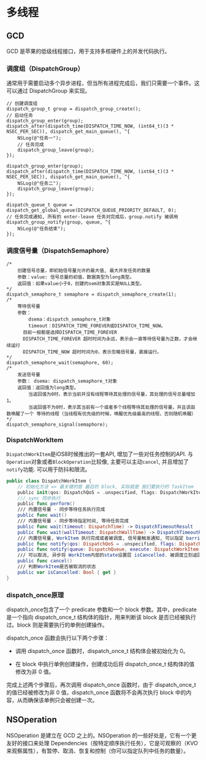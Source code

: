 # 多线程

## GCD

GCD 是苹果的低级线程接口，用于支持多核硬件上的并发代码执行。

### 调度组（DispatchGroup）

通常用于需要启动多个异步进程，但当所有进程完成后，我们只需要一个事件。这可以通过 DispatchGroup 来实现。

```objc
// 创建调度组
dispatch_group_t group = dispatch_group_create();
// 启动任务
dispatch_group_enter(group);
dispatch_after(dispatch_time(DISPATCH_TIME_NOW, (int64_t)(3 * NSEC_PER_SEC)), dispatch_get_main_queue(), ^{
    NSLog(@"任务一");
    // 任务完成
    dispatch_group_leave(group);
});

dispatch_group_enter(group);
dispatch_after(dispatch_time(DISPATCH_TIME_NOW, (int64_t)(3 * NSEC_PER_SEC)), dispatch_get_main_queue(), ^{
    NSLog(@"任务二");
    dispatch_group_leave(group);
});

dispatch_queue_t queue = dispatch_get_global_queue(DISPATCH_QUEUE_PRIORITY_DEFAULT, 0);
// 任务完成通知, 所有的 enter-leave 任务对完成后，group.notify 被调用
dispatch_group_notify(group, queue, ^{
    NSLog(@"任务结束");
});
```

### 调度信号量（DispatchSemaphore）

```objc
/*
	创建信号总量，即初始信号量允许的最大值, 最大并发任务的数量
	参数：value: 信号总量的初值，数据类型为long类型。
	返回值：如果value小于0，创建的sem对象其实是NULL类型。
*/
dispatch_semaphore_t semaphore = dispatch_semaphore_create(1);
/*
	等待信号量
	参数： 
		dsema：dispatch_semaphore_t对象
		timeout：DISPATCH_TIME_FOREVER或DISPATCH_TIME_NOW。
      目前一般都是选择DISPATCH_TIME_FOREVER
      DISPATCH_TIME_FOREVER 超时时间为永远，表示会一直等待信号量为正数，才会继续运行
      DISPATCH_TIME_NOW 超时时间为0，表示忽略信号量，直接运行。
*/
dispatch_semaphore_wait(semaphore, 60);
/*
	发送信号量
	参数： dsema: dispatch_semaphore_t对象
	返回值：返回值为long类型。
		当返回值为0时，表示当前并没有线程等待其处理的信号量，其处理的信号总量增加1。
		当返回值不为0时，表示其当前有一个或者多个线程等待其处理的信号量，并且该函数唤醒了一个	等待的线程（当线程有优先级的时候，唤醒优先级最高的线程，否则随机唤醒）
*/
dispatch_semaphore_signal(semaphore);
```

### DispatchWorkItem

`DispatchWorkItem`是iOS8时候推出的一套API, 增加了一些对任务控制的API. 与`Operation`对象或者`BlockOperation`比较像, 主要可以主动`cancel`, 并且增加了`notify`功能. 可以用于防抖和限流。

```swift
public class DispatchWorkItem {
    // 初始化方法 => 最关键的是 最后的 block, 实际就是 我们要执行的 TaskItem
    public init(qos: DispatchQoS = .unspecified, flags: DispatchWorkItemFlags = [], block: @escaping @convention(block) () -> Void)
    /// sync 同步执行
    public func perform()
    /// 内置信号量 - 同步等待任务执行完成
    public func wait()
    /// 内置信号量 - 同步等待指定时间, 等待任务完成
    public func wait(timeout: DispatchTime) -> DispatchTimeoutResult
    public func wait(wallTimeout: DispatchWallTime) -> DispatchTimeoutResult
    /// 内置信号量, WorkItem 执行完成或者被调度, 信号量触发通知, 可以指定 barrier
    public func notify(qos: DispatchQoS = .unspecified, flags: DispatchWorkItemFlags = [], queue: DispatchQueue, execute: @escaping @convention(block) () -> Void)
    public func notify(queue: DispatchQueue, execute: DispatchWorkItem)
    /// 可以取消, 异步将 WorkItem内部的state设置层 isCancelled. 被调度立刻返回(注意, 也会触发notify)
    public func cancel()
    /// 判断WorkItem是否被取消的状态
    public var isCancelled: Bool { get }
}
```

### dispatch_once原理

dispatch_once包含了一个 predicate 参数和一个 block 参数。其中，predicate 是一个指向 dispatch_once_t 结构体的指针，用来判断该 block 是否已经被执行过。block 则是需要执行的单例创建操作。

 dispatch_once 函数会执行以下两个步骤：

- 调用 dispatch_once 函数时，dispatch_once_t 结构体会被初始化为 0。

- 在 block 中执行单例创建操作，创建成功后将 dispatch_once_t 结构体的值修改为非 0 值。

完成上述两个步骤后，再次调用 dispatch_once 函数时，由于 dispatch_once_t 的值已经被修改为非 0 值，dispatch_once 函数将不会再次执行 block 中的内容，从而确保该单例只会被创建一次。

## NSOperation

NSOperation 是建立在 GCD 之上的。NSOperation 的一些好处是，它有一个更友好的接口来处理 Dependencies（按特定顺序执行任务），它是可观察的（KVO 来观察属性），有暂停、取消、恢复和控制（你可以指定队列中任务的数量）。
